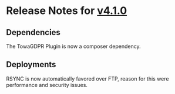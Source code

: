 # Release Notes for [v4.1.0]

## Dependencies

The TowaGDPR Plugin is now a composer dependency. 

## Deployments

RSYNC is now automatically favored over FTP, reason for this were performance and security issues.

[v4.1.0]: https://bitbucket.org/towa_gmbh/towa-workflow-boilerplate/src/v4.1.0]
